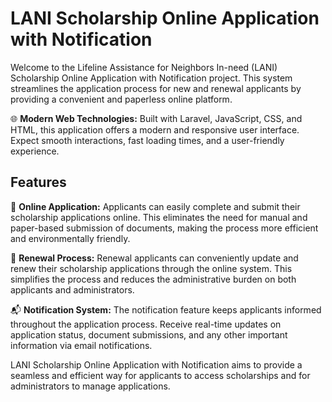# LANI Scholarship Online Application with Notification

Welcome to the Lifeline Assistance for Neighbors In-need (LANI) Scholarship Online Application with Notification project. This system streamlines the application process for new and renewal applicants by providing a convenient and paperless online platform.

🌐 **Modern Web Technologies:**
Built with Laravel, JavaScript, CSS, and HTML, this application offers a modern and responsive user interface. Expect smooth interactions, fast loading times, and a user-friendly experience.

## Features

📝 **Online Application:**
Applicants can easily complete and submit their scholarship applications online. This eliminates the need for manual and paper-based submission of documents, making the process more efficient and environmentally friendly.

🔄 **Renewal Process:**
Renewal applicants can conveniently update and renew their scholarship applications through the online system. This simplifies the process and reduces the administrative burden on both applicants and administrators.

📬 **Notification System:**
The notification feature keeps applicants informed throughout the application process. Receive real-time updates on application status, document submissions, and any other important information via email notifications.


LANI Scholarship Online Application with Notification aims to provide a seamless and efficient way for applicants to access scholarships and for administrators to manage applications.
